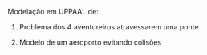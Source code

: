 Modelação em UPPAAL de:

1. Problema dos 4 aventureiros atravessarem uma ponte

2. Modelo de um aeroporto evitando colisões
